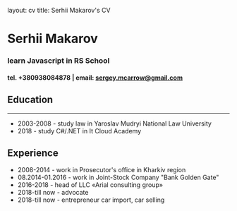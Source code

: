 layout: cv
title: Serhii Makarov's CV

# Serhii Makarov

### learn Javascript in RS School

#### tel. +380938084878 | email: sergey.mcarrow@gmail.com

## **Education**

---

- 2003-2008 - study law in Yaroslav Mudryi National Law University
- 2018 - study C#/.NET in It Cloud Academy

## **Experience**

- 2008-2014 - work in Prosecutor's office in Kharkiv region
- 08.2014-01.2016 - work in Joint-Stock Company "Bank Golden Gate"
- 2016-2018 - head of LLC «Arial consulting group»
- 2018-till now - advocate
- 2018-till now - entrepreneur car import, car selling
